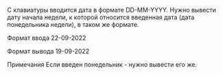 С клавиатуры вводится дата в формате DD-MM-YYYY. Нужно вывести дату начала недели, к которой относится введенная дата (дата понедельника недели), в таком же формате.

Формат ввода
22-09-2022

Формат вывода
19-09-2022

Примечания
Если введен понедельник - нужно вывести его же.

